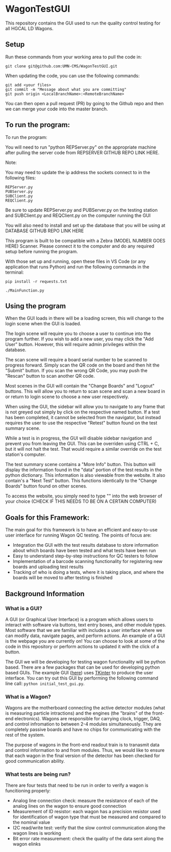 


# WagonTestGUI

This repository contains the GUI used to run the quality control testing for all HGCAL LD Wagons.

## Setup 

Run these commands from your working area to pull the code in:

    git clone git@github.com:UMN-CMS/WagonTestGUI.git
    
When updating the code, you can use the following commands:
    
    git add <your files>
    git commit -m "Message about what you are committing"
    git push origin <LocalBranchName>:<RemoteBranchName>
    
You can then open a pull request (PR) by going to the Github repo and then we can merge your code into the master branch. 

## To run the program:

To run the program:

You will need to run "python REPServer.py" on the appropriate machine after pulling the server code from REPSERVER GITHUB REPO LINK HERE.

Note:

You may need to update the ip address the sockets connect to in the following files:

```
REPServer.py
PUBServer.py
SUBClient.py
REQClient.py

``` 
Be sure to update REPServer.py and PUBServer.py on the testing station and SUBClient.py and REQClient.py on the computer running the GUI

You will also need to install and set up the database that you will be using at DATABASE GITHUB REPO LINK HERE

This program is built to be compatible with a Zebra (MODEL NUMBER GOES HERE) Scanner. Please connect it to the computer and do any required setup before running the program. 

With those set up and running, open these files in VS Code (or any application that runs Python) and run the following commands in the terminal:

```
pip install -r requests.txt

./MainFunction.py

```
## Using the program

When the GUI loads in there will be a loading screen, this will change to the login scene when the GUI is loaded.

The login scene will require you to choose a user to continue into the program further. If you wish to add a new user, you may click the "Add User" button. However, this will require admin privileges within the database.

The scan scene will require a board serial number to be scanned to progress forward. Simply scan the QR code on the board and then hit the "Submit" button. If you scan the wrong QR Code, you may push the "Rescan" button to scan another QR code.
 
Most scenes in the GUI will contain the "Change Boards" and "Logout" buttons. This will allow you to return to scan scene and scan a new board in or return to login scene to choose a new user respectively.

When using the GUI, the sidebar will allow you to navigate to any frame that is not greyed out simply by click on the respective named button. If a test has been completed, it cannot be selected from the navigator, but instead requires the user to use the respective "Retest" button found on the test summary scene.

While a test is in progress, the GUI will disable sidebar navigation and prevent you from leaving the GUI. This can be overriden using CTRL + C, but it will not halt the test. That would require a similar override on the test station's computer.

The test summary scene contains a "More Info" button. This button will display the information found in the "data" portion of the test results in the python dictionary. This information is also viewable from the website. It also contain's a "Next Test" button. This functions identically to the "Change Boards" button found on other scenes.

To access the website, you simply need to type "" into the web browser of your choice (CHECK IF THIS NEEDS TO BE ON A CERTAIN COMPUTER)
 

## Goals for this Framework:

The main goal for this framework is to have an efficient and easy-to-use user interface for running Wagon QC testing. The points of focus are:
- Integration the GUI with the test results database to store information about which boards have been tested and what tests have been run
- Easy to understand step-by-step instructions for QC testers to follow
- Implementation of a barcode scanning functionality for registering new boards and uploading test results
- Tracking of who is doing a tests, where it is taking place, and where the boards will be moved to after testing is finished

## Background Information

### What is a GUI?

A GUI (or Graphical User Interface) is a program which allows users to interact with software via buttons, text entry boxes, and other module types. Most software that we are familiar with includes a user interface where we can modify data, navigate pages, and perform actions. An example of a GUI is the webpage you are currently on! You can choose to look at some of the code in this repository or perform actions to updated it with the click of a button. 

The GUI we will be developing for testing wagon functionality will be python based. There are a few packages that can be used for developing python based GUIs. The example GUI ([here](gui/initial_test_gui.py)) uses [TKinter](https://docs.python.org/3/library/tkinter.html) to produce the user interface. You can try out this GUI by performing the following command line call: `python initial_test_gui.py`.

### What is a Wagon?

Wagons are the motherboard connecting the active detector modules (what is measuring particle intractions) and the engines (the "brains" of the front-end electronics). Wagons are responsible for carrying clock, trigger, DAQ, and control infromation to between 2-4 modules simultaneously. They are completely passive boards and have no chips for communicating with the rest of the system. 

The purpose of wagons in the front-end readout train is to tranasmit data and control information to and from modules. Thus, we would like to ensure that each wagon in the final version of the detector has been checked for good communication ability.

### What tests are being run?

There are four tests that need to be run in order to verify a wagon is funcitioning properly:

- Analog line connection check: measure the resistance of each of the analog lines on the wagon to ensure good connection
- Measurement of ID resistor: each wagon has a precision resistor used for identification of wagon type that must be measured and compared to the nominal value
- I2C read/write test: verify that the slow control communication along the wagon lines is working
- Bit error rate measurement: check the quality of the data sent along the wagon elinks
